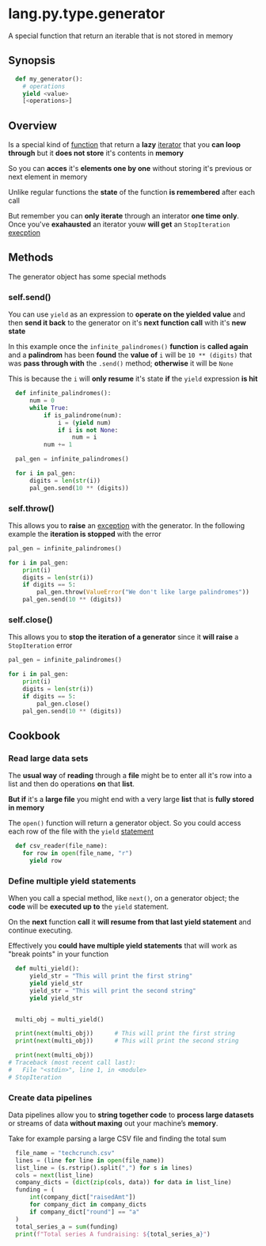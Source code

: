 # lang.py.type.generator

A special function that return an iterable that is not stored in memory

## Synopsis

```py
  def my_generator():
    # operations
    yield <value>
    [<operations>]
```

## Overview

Is a special kind of [function](./8xrz.md) that return a **lazy**
[iterator](./p7q9.md) that you **can loop through** but it **does not store**
it's contents in **memory**

So you can **acces** it's **elements one by one** without storing it's previous
or next element in memory

Unlike regular functions the **state** of the function **is remembered** after
each call

But remember you can **only iterate** through an interator **one time only**.
Once you've **exahausted** an iterator youw **will get** an `StopIteration`
[execption](./wvgx.md)

## Methods

The generator object has some special methods

### **self**.send()

You can use `yield` as an expression to **operate on the yielded value** and
then **send it back** to the generator on it's **next function call** with it's
**new state**

In this example once the `infinite_palindromes()` **function** is **called
again** and a **palindrom** has been **found** the **value of** `i` will be `10
** (digits)` that was **pass through with** the `.send()` method; **otherwise**
it will be `None`

This is because the `i` will **only resume** it's state **if** the `yield`
expression **is hit**

```py
  def infinite_palindromes():
      num = 0
      while True:
          if is_palindrome(num):
              i = (yield num)
              if i is not None:
                  num = i
          num += 1

  pal_gen = infinite_palindromes()

  for i in pal_gen:
      digits = len(str(i))
      pal_gen.send(10 ** (digits))
```

### **self**.throw()

This allows you to **raise** an [exception](./wvgx.md) with the generator. In
the following example the **iteration is stopped** with the error

```py
pal_gen = infinite_palindromes()

for i in pal_gen:
    print(i)
    digits = len(str(i))
    if digits == 5:
        pal_gen.throw(ValueError("We don't like large palindromes"))
    pal_gen.send(10 ** (digits))
```

### **self**.close()

This allows you to **stop the iteration of a generator** since it **will
raise** a `StopIteration` error

```py
pal_gen = infinite_palindromes()

for i in pal_gen:
    print(i)
    digits = len(str(i))
    if digits == 5:
        pal_gen.close()
    pal_gen.send(10 ** (digits))
```

## Cookbook

### Read large data sets

The **usual way** of **reading** through a **file** might be to enter all it's
row into a list and then do operations **on** that **list**.

**But if** it's a **large file** you might end with a very large **list** that
is **fully stored in memory**

The `open()` function will return a generator object. So you could access each
row of the file with the `yield` [statement](./4g9v.md)

```py
  def csv_reader(file_name):
    for row in open(file_name, "r")
      yield row
```

### Define multiple yield statements

When you call a special method, like `next()`, on a generator object; the **code**
will be **executed up to** the `yield` statement.

On the **next** function **call** it **will resume from that last yield
statement** and continue executing.

Effectively you **could have multiple yield statements** that will work as "break
points" in your function

```py
  def multi_yield():
      yield_str = "This will print the first string"
      yield yield_str
      yield_str = "This will print the second string"
      yield yield_str


  multi_obj = multi_yield()

  print(next(multi_obj))      # This will print the first string
  print(next(multi_obj))      # This will print the second string

  print(next(multi_obj))
# Traceback (most recent call last):
#   File "<stdin>", line 1, in <module>
# StopIteration
```

### Create data pipelines

Data pipelines allow you to **string together code** to **process large
datasets** or streams of data **without maxing** out your machine’s **memory**.

Take for example parsing a large CSV file and finding the total sum

```py
  file_name = "techcrunch.csv"
  lines = (line for line in open(file_name))
  list_line = (s.rstrip().split(",") for s in lines)
  cols = next(list_line)
  company_dicts = (dict(zip(cols, data)) for data in list_line)
  funding = (
      int(company_dict["raisedAmt"])
      for company_dict in company_dicts
      if company_dict["round"] == "a"
  )
  total_series_a = sum(funding)
  print(f"Total series A fundraising: ${total_series_a}")
```
